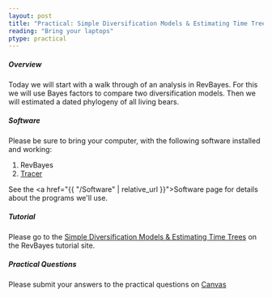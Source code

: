 ```yaml
---
layout: post
title: "Practical: Simple Diversification Models & Estimating Time Trees"
reading: "Bring your laptops"
ptype: practical
---
```


##### Overview

Today we will start with a walk through of an analysis in RevBayes. For this we will use Bayes factors to compare two diversification models. 
Then we will estimated a dated phylogeny of all living bears.

##### Software

Please be sure to bring your computer, with the following software installed and working:

1. RevBayes
2. [Tracer](http://tree.bio.ed.ac.uk/software/tracer/)

See the <a href="{{ "/Software" | relative_url }}">Software page</a> for details about the programs we'll use.

##### Tutorial

Please go to the [Simple Diversification Models & Estimating Time Trees](https://revbayes.github.io/revbayes-site/tutorials/clocks/simple) on the RevBayes tutorial site.

##### Practical Questions

Please submit your answers to the practical questions on [Canvas](https://canvas.iastate.edu/courses/46870/discussion_topics/284304)